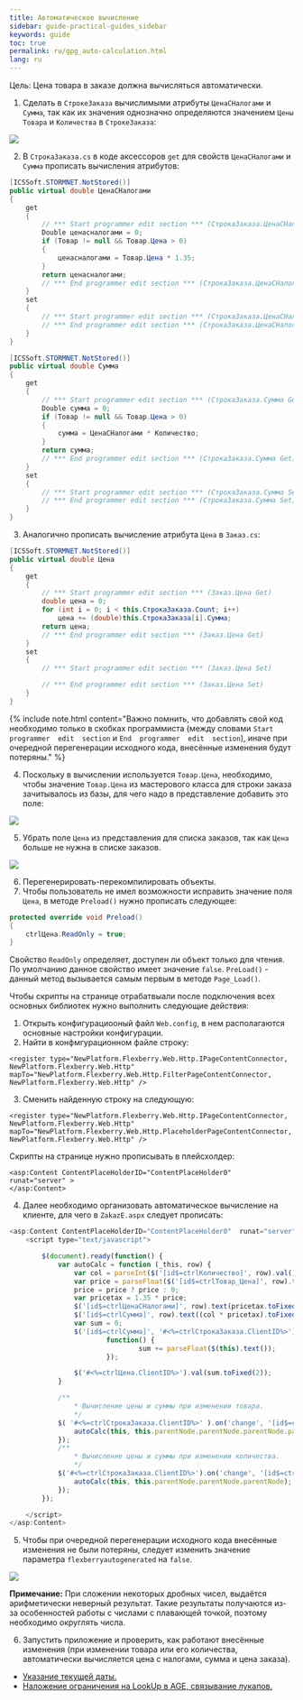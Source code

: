 ```yaml
---
title: Автоматическое вычисление
sidebar: guide-practical-guides_sidebar
keywords: guide
toc: true
permalink: ru/gpg_auto-calculation.html
lang: ru
---
```


Цель: Цена товара в заказе должна вычисляться автоматически.

1. Сделать в `СтрокеЗаказа` вычислимыми атрибуты `ЦенаСНалогами` и `Сумма`, так как их значения однозначно определяются значением `Цены` `Товара` и `Количества` в `СтрокеЗаказа`:

![](/images/pages/guides/flexberry-aspnet/not-stored.png)

2. В `СтрокаЗаказа.cs` в коде аксессоров `get` для свойств `ЦенаСНалогами` и `Сумма` прописать вычисления атрибутов:

```csharp
[ICSSoft.STORMNET.NotStored()]
public virtual double ЦенаСНалогами
{
	get
	{
		// *** Start programmer edit section *** (СтрокаЗаказа.ЦенаСНалогами Get)
		Double ценасналогами = 0;
		if (Товар != null && Товар.Цена > 0)
		{
			ценасналогами = Товар.Цена * 1.35;
		}
		return ценасналогами;
		// *** End programmer edit section *** (СтрокаЗаказа.ЦенаСНалогами Get)
	}
	set
	{
		// *** Start programmer edit section *** (СтрокаЗаказа.ЦенаСНалогами Set)
		// *** End programmer edit section *** (СтрокаЗаказа.ЦенаСНалогами Set)
	}
}

[ICSSoft.STORMNET.NotStored()]
public virtual double Сумма
{
	get
	{
		// *** Start programmer edit section *** (СтрокаЗаказа.Сумма Get)
		Double сумма = 0;
		if (Товар != null && Товар.Цена > 0)
		{
			сумма = ЦенаСНалогами * Количество;
		}
		return сумма;
		// *** End programmer edit section *** (СтрокаЗаказа.Сумма Get)
	}
	set
	{
		// *** Start programmer edit section *** (СтрокаЗаказа.Сумма Set)
		// *** End programmer edit section *** (СтрокаЗаказа.Сумма Set)
	}
}
```

3. Аналогично прописать вычисление атрибута `Цена` в `Заказ.cs`:

```csharp
[ICSSoft.STORMNET.NotStored()]
public virtual double Цена
{
	get
	{
		// *** Start programmer edit section *** (Заказ.Цена Get)
		double цена = 0;
		for (int i = 0; i < this.СтрокаЗаказа.Count; i++)
			цена += (double)this.СтрокаЗаказа[i].Сумма;
		return цена;
		// *** End programmer edit section *** (Заказ.Цена Get)
	}
	set
	{
		// *** Start programmer edit section *** (Заказ.Цена Set)

		// *** End programmer edit section *** (Заказ.Цена Set)
	}
}
```

{% include note.html content="Важно помнить, что добавлять свой код необходимо только в скобках программиста (между словами `Start  programmer  edit  section`  и  `End  programmer  edit  section`), иначе при очередной перегенерации исходного кода, внесённые изменения будут потеряны." %}

4. Поскольку в вычислении используется `Товар.Цена`, необходимо, чтобы значение `Товар.Цена` из мастерового класса для строки заказа зачитывалось из базы, для чего надо в представление добавить это поле:

![](/images/pages/guides/flexberry-aspnet/view-stroka-zakaza.png)

5. Убрать поле `Цена` из представления для списка заказов, так как `Цена` больше не нужна в списке заказов.

![](/images/pages/guides/flexberry-aspnet/view-zakaz.png)

6. Перегенерировать-перекомпилировать объекты.
7. Чтобы пользователь не имел возможности исправить значение поля `Цена`, в методе `Preload()` нужно прописать следующее:

```csharp
protected override void Preload()
{
	ctrlЦена.ReadOnly = true;
}
```

Свойство `ReadOnly` определяет, доступен ли объект только для чтения. По умолчанию данное свойство имеет значение `false`.
`PreLoad()` - данный метод вызывается самым первым в методе `Page_Load()`.

Чтобы скрипты на странице отрабатвыали после подключения всех основных библиотек нужно выполнить следующие действия:

1. Открыть конфигурациооный файл `Web.config`, в нем располагаются основные настройки конфигурации. 
2. Найти в конфмгурационном файле строку: 

```
<register type="NewPlatform.Flexberry.Web.Http.IPageContentConnector, NewPlatform.Flexberry.Web.Http" mapTo="NewPlatform.Flexberry.Web.Http.FilterPageContentConnector, NewPlatform.Flexberry.Web.Http" />
```
3. Сменить найденную строку на следующую:

```
<register type="NewPlatform.Flexberry.Web.Http.IPageContentConnector, NewPlatform.Flexberry.Web.Http" mapTo="NewPlatform.Flexberry.Web.Http.PlaceholderPageContentConnector, NewPlatform.Flexberry.Web.Http" />
```

Скрипты на странице нужно прописывать в плейсхолдер:

```
<asp:Content ContentPlaceHolderID="ContentPlaceHolder0"  runat="server" >
</asp:Content>
```

4. Далее необходимо организовать автоматическое вычисление на клиенте, для чего в `ZakazE.aspx` следует прописать:

```js
<asp:Content ContentPlaceHolderID="ContentPlaceHolder0"  runat="server" >
	<script type="text/javascript">

		$(document).ready(function() {
			var autoCalc = function (_this, row) {
				var col = parseInt($('[id$=ctrlКоличество]', row).val());
				var price = parseFloat($('[id$=ctrlТовар_Цена]', row).text());
				price = price ? price : 0; 
				var pricetax = 1.35 * price;
				$('[id$=ctrlЦенаСНалогами]', row).text(pricetax.toFixed(2));
				$('[id$=ctrlСумма]', row).text((col * pricetax).toFixed(2));
				var sum = 0;
				$('[id$=ctrlСумма]', '#<%=ctrlСтрокаЗаказа.ClientID%>').each(
						function() {
								sum += parseFloat($(this).text());
						});

				$('#<%=ctrlЦена.ClientID%>').val(sum.toFixed(2));
			}

			/**
				* Вычисление цены и суммы при изменении товара.
				*/
			$( '#<%=ctrlСтрокаЗаказа.ClientID%>' ).on('change', '[id$=ctrlТовар]', function() {
				autoCalc(this, this.parentNode.parentNode.parentNode.parentNode);
			});
			/**
				* Вычисление цены и суммы при изменении количества.
				*/
			$('#<%=ctrlСтрокаЗаказа.ClientID%>').on('change', '[id$=ctrlКоличество]', function (e) {
				autoCalc(this, this.parentNode.parentNode.parentNode);
			});
		});

	</script>
</asp:Content>
```

5. Чтобы при очередной перегенерации исходного кода внесённые изменения не были потеряны, следует изменить значение параметра `flexberryautogenerated` на `false`.

![](/images/pages/guides/flexberry-aspnet/autogen-false.png)

__Примечание:__ При сложении некоторых дробных чисел, выдаётся арифметически неверный результат. Такие результаты получаются из-за особенностей работы c числами с плавающей точкой, поэтому необходимо округлять числа.

6. Запустить приложение и проверить, как работают внесённые изменения (при изменении товара или его количества, автоматически вычисляется цена с налогами, сумма и цена заказа).

* <i class="fa fa-arrow-left" aria-hidden="true"></i> [Указание текущей даты.](gpg_date-time-now.html)
* [Наложение ограничения на LookUp в AGE, связывание лукапов.](gpg_limit-function-for-lookup-in-age.html) <i class="fa fa-arrow-right" aria-hidden="true"></i> 
